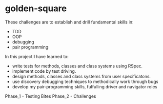 # golden-square

These challenges are to establish and drill fundamental skills in: 
 - TDD
 - OOP
 - debugging
 - pair programming

In this project I have learned to:
 - write tests for methods, classes and class systems using RSpec.
 - implement code by test driving.
 - design methods, classes and class systems from user specificatons.
 - use discovery debugging techniques to methodically work through bugs
 - develop my pair-programming skills, fulfulling driver and navigator roles 


Phase_1 - Testing Bites
Phase_2 - Challenges

